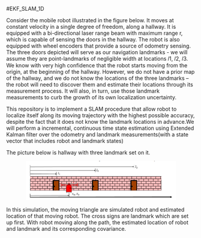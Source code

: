 #EKF_SLAM_1D

Consider the mobile robot illustrated in the figure below. It moves at constant velocity in a single degree of freedom,  along  a  hallway.  It  is  equipped  with  a  bi-directional laser range beam  with  maximum  range  r, which is capable of sensing the doors in the hallway. The robot is also equipped with wheel encoders that provide a source of odometry sensing. The three doors depicted will serve as our navigation landmarks - we will assume they are point-landmarks of negligible width at locations 𝑙1, 𝑙2, 𝑙3.  We know with very high confidence that the robot starts moving from the origin, at the beginning of the hallway. However, we do not have a prior map of the hallway, and we do not know the locations of the three landmarks – the robot will need to discover them and estimate their locations through its measurement process. It will also, in turn, use those landmark measurements to curb the growth of its own localization uncertainty.

This repository is to implement a SLAM procedure that allow robot to localize itself along its moving trajectory with the highest possible accuracy, despite the fact that it does not know the landmark locations in advance.We will perform a incremental, continuous time state estimation using Extended Kalman filter over the odometry and landmark measurements(with a state vector that includes robot and landmark states)

The picture below is hallway with three landmark set on it.

<p align='center'>
    <img src="hallway.png" alt="drawing" width="400"/>
</p>

In this simulation, the moving triangle are simulated robot and estimated location of that moving robot. The cross signs are landmark which are set up first. With robot moving along the path, the estimated location of robot and landmark and its corresponding covariance.
<!--
[![Watch the video](1_D.gif)]
-->
